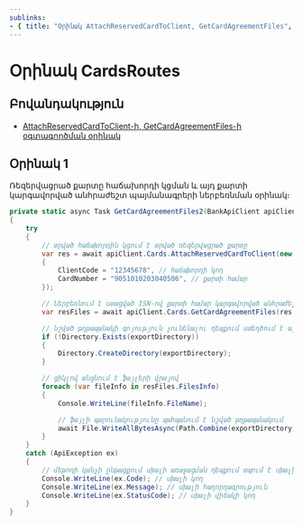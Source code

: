 ```yaml
---
sublinks:
- { title: "Օրինակ AttachReservedCardToClient, GetCardAgreementFiles", ref: օրինակ-1 }
---
```


<div class="version-block" data-product-id="bank" data-version="250626.000, 250929.000" markdown="1">

# Օրինակ CardsRoutes

## Բովանդակություն
- [AttachReservedCardToClient-ի, GetCardAgreementFiles-ի օգտագործման օրինակ](#օրինակ-1)

## Օրինակ 1
Ռեզերվացրած քարտը հաճախորդի կցման և այդ քարտի կարգավորված անհրաժեշտ պայմանագրերի ներբեռնման օրինակ։

```c#
private static async Task GetCardAgreementFiles2(BankApiClient apiClient, string exportDirectory)
{
    try
    {
        // տրված հաճախորդին կցում է տրված ռեզերվացրած քարտը
        var res = await apiClient.Cards.AttachReservedCardToClient(new()
        {
            ClientCode = "12345678", // հաճախորդի կոդ
            CardNumber = "9051010203040506", // քարտի համար
        });

        // Ներբեռնում է ստացված ISN-ով քարտի համար կարգավորված անհրաժեշտ պայմանագրերի փաստաթղթերը
        var resFiles = await apiClient.Cards.GetCardAgreementFiles(res.CardISN, Language.Armenian);

        // նշված թղթապանակի գոյություն չունենալու դեպքում ստեղծում է այն
        if (!Directory.Exists(exportDirectory))
        {
            Directory.CreateDirectory(exportDirectory);
        }

        // ցիկլով անցնում է ֆայլերի վրայով
        foreach (var fileInfo in resFiles.FilesInfo)
        {
            Console.WriteLine(fileInfo.FileName);

            // ֆայլի պարունակությունը պահպանում է նշված թղթապանակում
            await File.WriteAllBytesAsync(Path.Combine(exportDirectory, fileInfo.FileName), fileInfo.Data);
        }
    }
    catch (ApiException ex)
    {
        // մեթոդի կանչի ընթացքում սխալի առաջացման դեպքում տպում է սխալի մանրամասները
        Console.WriteLine(ex.Code); // սխալի կոդ
        Console.WriteLine(ex.Message); // սխալի հաղորդագրություն
        Console.WriteLine(ex.StatusCode); // սխալի վիճակի կոդ
    }
}
```

</div>
